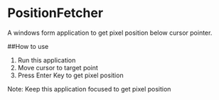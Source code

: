 # PositionFetcher
A windows form application to get pixel position below cursor pointer.

##How to use 

1. Run this application
2. Move cursor to target point
3. Press Enter Key to get pixel position


Note: Keep this application focused to get pixel position

